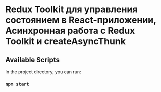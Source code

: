 # Redux Toolkit для управления состоянием в React-приложении, Асинхронная работа с Redux Toolkit и createAsyncThunk

## Available Scripts

In the project directory, you can run:

### `npm start`
